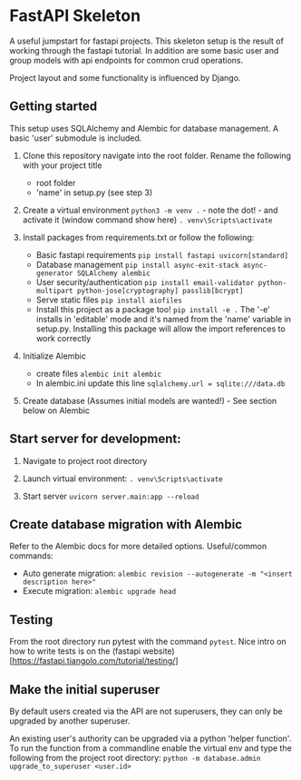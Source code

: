 # FastAPI Skeleton
A useful jumpstart for fastapi projects. 
This skeleton setup is the result of working through the fastapi tutorial. In addition are some basic user and group models with api endpoints for common crud operations.

Project layout and some functionality is influenced by Django.

## Getting started
This setup uses SQLAlchemy and Alembic for database management. A basic 'user' submodule is included.


1. Clone this repository navigate into the root folder.
   Rename the following with your project title
    + root folder
    + 'name' in setup.py (see step 3)


2. Create a virtual environment `python3 -m venv .` - note the dot! - and activate it (window command show here) `. venv\Scripts\activate`


3. Install packages from requirements.txt or follow the following: 
   + Basic fastapi requirements `pip install fastapi uvicorn[standard]`
   + Database management `pip install async-exit-stack async-generator SQLAlchemy alembic`
   + User security/authentication `pip install email-validator python-multipart python-jose[cryptography] passlib[bcrypt]`
   + Serve static files `pip install aiofiles`
   + Install this project as a package too! `pip install -e .`
The '-e' installs in 'editable' mode and it's named from the 'name' variable in setup.py. 
Installing this package will allow the import references to work correctly

4. Initialize Alembic 
   + create files `alembic init alembic`
   + In alembic.ini update this line `sqlalchemy.url = sqlite:///data.db`


5. Create database (Assumes initial models are wanted!) - See section below on Alembic

## Start server for development:

1. Navigate to project root directory

2. Launch virtual environment: `. venv\Scripts\activate`

3. Start server `uvicorn server.main:app --reload`


## Create database migration with Alembic
Refer to the Alembic docs for more detailed options. Useful/common commands:
+ Auto generate migration: `alembic revision --autogenerate -m "<insert description here>"`
+ Execute migration: `alembic upgrade head`


## Testing
From the root directory run pytest with the command `pytest`. Nice intro on how to write tests is on the (fastapi website)[https://fastapi.tiangolo.com/tutorial/testing/]


## Make the initial superuser
By default users created via the API are not superusers, they can only be upgraded by another superuser. 

An existing user's authority can be upgraded via a python 'helper function'. 
To run the function from a commandline enable the virtual env and type the following from the project root directory:
`python -m database.admin upgrade_to_superuser <user.id>`